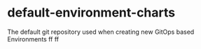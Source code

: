 # default-environment-charts
The default git repository used when creating new GitOps based Environments
ff
ff
